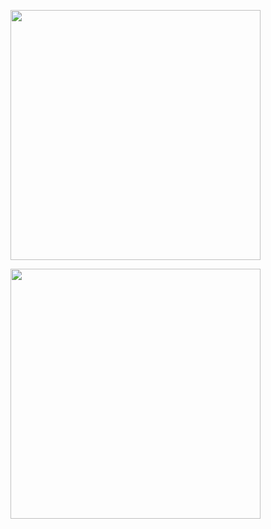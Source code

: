 <p align="center">

  <img  width="400" 
    src="https://github-readme-stats.vercel.app/api?username=BinaryFool-Hub&theme=github&show_icons=true&locale=cn&count_private=true&include_all_commits=true&hide=prs,issues"
    alt="" />

  <img  width="400" 
    src="https://github-readme-stats.vercel.app/api/top-langs/?username=BinaryFool-Hub&layout=compact&locale=cn&theme=github"
    alt="" />
</p>
